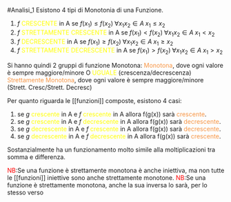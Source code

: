 #Analisi_1 
Esistono 4 tipi di Monotonia di una Funzione.
1. $f$ <font color="#ffff00">CRESCENTE</font> in A se $f(x_{1})\leq f(x_{2}) \; \forall x_{1}x_{2} \in A \; x_{1} \leq x_{2}$
2. $f$ <font color="#ffff00">STRETTAMENTE CRESCENTE</font> in A se $f(x_{1}) < f(x_{2}) \; \forall x_{1}x_{2} \in A \; x_{1} < x_{2}$
3. $f$ <font color="#ffff00">DECRESCENTE</font> in A se $f(x_{1})\geq f(x_{2}) \; \forall x_{1}x_{2} \in A \; x_{1} \geq x_{2}$
4. $f$ <font color="#ffff00">STRETTAMENTE DECRESCENTE</font> in A se $f(x_{1})> f(x_{2}) \; \forall x_{1}x_{2} \in A \; x_{1} > x_{2}$

Si hanno quindi 2 gruppi di funzione Monotona:
<font color="#f79646">Monotona</font>, dove ogni valore è sempre maggiore/minore O <font color="#ffff00">UGUALE</font> (crescenza/decrescenza)
<font color="#f79646">Strettamente Monotona</font>, dove ogni valore è sempre maggiore/minore (Strett. Cresc/Strett. Decresc)

Per quanto riguarda le [[funzioni]] composte, esistono 4 casi:

1. se $g$ <font color="#ffff00">crescente</font> in A e $f$ <font color="#ffff00">crescente</font> in A allora f(g(x)) sarà <font color="#f79646">crescente</font>.
2. se $g$ <font color="#ffff00">crescente</font> in A e $f$ <font color="#ffff00">decrescente</font> in A allora f(g(x)) sarà <font color="#f79646">decrescente</font>.
3. se $g$ <font color="#ffff00">decrescente</font> in A e $f$ <font color="#ffff00">crescente</font> in A allora f(g(x)) sarà <font color="#f79646">decrescente</font>.
4. se $g$ <font color="#ffff00">decrescente</font> in A e $f$ <font color="#ffff00">decrescente</font> in A allora f(g(x)) sarà <font color="#f79646">crescente</font>.

Sostanzialmente ha un funzionamento molto simile alla moltiplicazioni tra somma e differenza.

<font color="#ff0000">NB</font>:Se una funzione è strettamente monotona è anche iniettiva, ma non tutte le [[funzioni]] iniettive sono anche strettamente monotone.
<font color="#ff0000">NB</font>:Se una funzione è strettamente monotona, anche la sua inversa lo sarà, per lo stesso verso